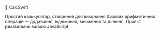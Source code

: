 🧮 CalcSwift

Простий калькулятор, створений для виконання базових арифметичних операцій — додавання, віднімання, множення та ділення.
Проєкт реалізовано мовою JavaScript.
